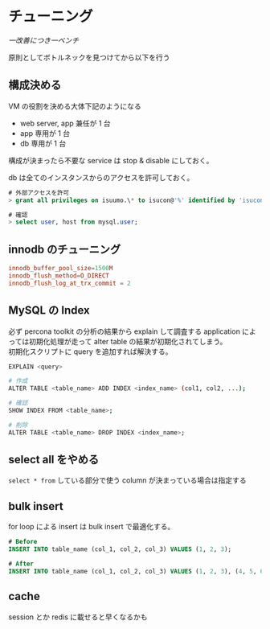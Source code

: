 # チューニング

_一改善につき一ベンチ_

原則としてボトルネックを見つけてから以下を行う

## 構成決める

VM の役割を決める大体下記のようになる

- web server, app 兼任が 1 台
- app 専用が 1 台
- db 専用が 1 台

構成が決まったら不要な service は stop & disable にしておく。

db は全てのインスタンスからのアクセスを許可しておく。

```sql
# 外部アクセスを許可
> grant all privileges on isuumo.\* to isucon@'%' identified by 'isucon' with grant option;

# 確認
> select user, host from mysql.user;
```

## innodb のチューニング

```conf
innodb_buffer_pool_size=1500M
innodb_flush_method=O_DIRECT
innodb_flush_log_at_trx_commit = 2
```

## MySQL の Index

必ず percona toolkit の分析の結果から explain して調査する
application によっては初期化処理が走って alter table の結果が初期化されてしまう。  
初期化スクリプトに query を追加すれば解決する。

```sh
EXPLAIN <query>

# 作成
ALTER TABLE <table_name> ADD INDEX <index_name> (col1, col2, ...);

# 確認
SHOW INDEX FROM <table_name>;

# 削除
ALTER TABLE <table_name> DROP INDEX <index_name>;
```

## select all をやめる

`select * from` している部分で使う column が決まっている場合は指定する

## bulk insert

for loop による insert は bulk insert で最適化する。

```sql
# Before
INSERT INTO table_name (col_1, col_2, col_3) VALUES (1, 2, 3);

# After
INSERT INTO table_name (col_1, col_2, col_3) VALUES (1, 2, 3), (4, 5, 6), (7, 8, 9);
```

## cache

session とか redis に載せると早くなるかも
